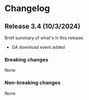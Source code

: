 # Changelog

## Release 3.4 (10/3/2024)
Brief summary of what's in this release:
- GA download event added

### Breaking changes
None

### Non-breaking changes
None
